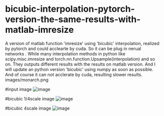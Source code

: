 # bicubic-interpolation-pytorch-version-the-same-results-with-matlab-imresize
A version of matlab function 'imresize' using 'bicubic' interpolation, realized by pytorch and 
could acclearte by cuda. So it can be plug in nerual networks . While many interpolation methods 
in python like scipy.misc.imresize and torch.nn.function.Upsample(interpolation) and so on. 
They outputs different results with the results on matlab version. 
And I will update an python version 'bicubic' using numpy as soon as possible. 
And of course it can not acclerate by cuda, resulting slower results.
images/monarch.png



#input image
![image](https://github.com/tonyzzzt/bicubic-interpolation-pytorch-version-the-same-results-with-matlab-imresize/blob/master/images/monarch.png)

#bicubic 1/4scale image
![image](https://github.com/tonyzzzt/bicubic-interpolation-pytorch-version-the-same-results-with-matlab-imresize/blob/master/images/mybicubic_4down.png)


#bicubic 4scale image
![image](https://github.com/tonyzzzt/bicubic-interpolation-pytorch-version-the-same-results-with-matlab-imresize/blob/master/images/mybicubic_4up.png)
